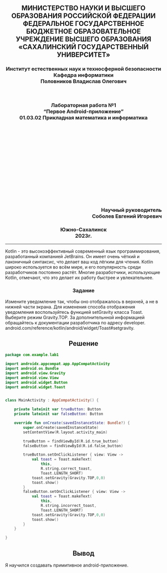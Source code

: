 <h2 align="center">  МИНИСТЕРСТВО НАУКИ И ВЫСШЕГО ОБРАЗОВАНИЯ РОССИЙСКОЙ ФЕДЕРАЦИИ ФЕДЕРАЛЬНОЕ ГОСУДАРСТВЕННОЕ БЮДЖЕТНОЕ ОБРАЗОВАТЕЛЬНОЕ УЧРЕЖДЕНИЕ ВЫСШЕГО ОБРАЗОВАНИЯ «САХАЛИНСКИЙ ГОСУДАРСТВЕННЫЙ УНИВЕРСИТЕТ» </h2>
<div align="center">
<h3>Институт естественных наук и техносферной безопасности
<br>
Кафедра информатики
<br>
Половников Владислав Олегович</h3>

<br>
<h3>Лабораторная работа №1
<br>
“Первое Android-приложение”
<br>
01.03.02 Прикладная математика и информатика</h3>
<br>
<br>
<br>
<br>
<br>
<br>
<br>
<br>
<br>
<br>
<br>
<br>
<br>
<br>
<h3 align="right">Научный руководитель
<br>
Соболев Евгений Игоревич
</h3>

<h3 align="center">Южно-Сахалинск
<br>
2023г.
</h3>
<hr>
</div>
<p>
Kotlin - это высокоэффективный современный язык программирования, разработанный компанией JetBrains. Он имеет очень чёткий и лаконичный синтаксис, что делает ваш код лёгким для чтения. Kotlin широко используется во всём мире, и его популярность среди разработчиков постоянно растёт. Многие разработчики, использующие Kotlin, отмечают, что это делает их работу быстрее и увлекательнее.
</p>

<h3 align="center">Задание</h3>

Измените уведомление так, чтобы оно отображалось в верхней, а не в нижней части экрана. Для изменения способа отображения уведомления воспользуйтесь функцией setGravity класса Toast. Выберите режим Gravity.TOP. За дополнительнной информацией обращайтесь к документации разработчика по адресу developer. 
android.com/reference/kotlin/android/widget/Toast#setgravity.


<h2 align="center">Решение</h2>

```kotlin
package com.example.lab1

import androidx.appcompat.app.AppCompatActivity
import android.os.Bundle
import android.view.Gravity
import android.view.View
import android.widget.Button
import android.widget.Toast


class MainActivity : AppCompatActivity() {

    private lateinit var trueButton: Button
    private lateinit var falseButton: Button

    override fun onCreate(savedInstanceState: Bundle?) {
        super.onCreate(savedInstanceState)
        setContentView(R.layout.activity_main)

        trueButton = findViewById(R.id.true_button)
        falseButton = findViewById(R.id.false_button)

        trueButton.setOnClickListener { view: View ->
            val toast = Toast.makeText(
                this,
                R.string.correct_toast,
                Toast.LENGTH_SHORT)
            toast.setGravity(Gravity.TOP,0,0)
            toast.show()
        }
        falseButton.setOnClickListener { view: View ->
            val toast = Toast.makeText(
                this,
                R.string.incorrect_toast,
                Toast.LENGTH_SHORT)
            toast.setGravity(Gravity.TOP,0,0)
            toast.show()
        }
    }

}

```

<h2 align="center">Вывод</h2>
Я научился создавать примитивное android-приложение.